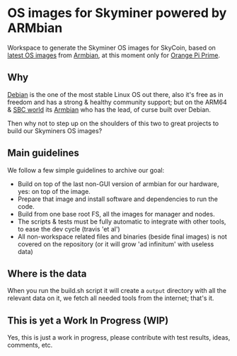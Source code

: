 # OS images for Skyminer powered by ARMbian

Workspace to generate the Skyminer OS images for SkyCoin, based on [latest OS images](https://www.armbian.com/orange-pi-prime/) from [Armbian](https://www.armbian.com/), at this moment only for  [Orange Pi Prime](http://www.orangepi.org/OrangePiPrime/).

## Why

[Debian](https://www.debian.org) is the one of the most stable Linux OS out there, also it's free as in freedom and has a strong & healthy community support; but on the ARM64 & [SBC world](https://en.wikipedia.org/wiki/Single-board_computer) its [Armbian](https://www.armbian.com/) who has the lead, of curse built over Debian.

Then why not to step up on the shoulders of this two to great projects to build our Skyminers OS images?

## Main guidelines

We follow a few simple guidelines to archive our goal:

* Build on top of the last non-GUI version of armbian for our hardware, yes: on top of the image.
* Prepare that image and install software and dependencies to run the code.
* Build from one base root FS, all the images for manager and nodes.
* The scripts & tests must be fully automatic to integrate with other tools, to ease the dev cycle (travis 'et al')
* All non-workspace related files and binaries (beside final images) is not covered on the repository (or it will grow 'ad infinitum' with useless data)

## Where is the data

When you run the build.sh script it will create a ```output``` directory with all the relevant data on it, we fetch all needed tools from the internet; that's it.

## This is yet a Work In Progress (WIP)

Yes, this is just a work in progress, please contribute with test results, ideas, comments, etc.
